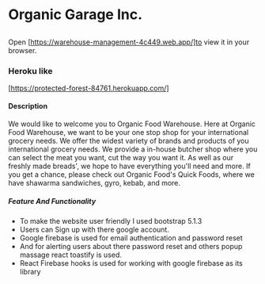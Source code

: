 # Organic Garage Inc. 

## 
Open [https://warehouse-management-4c449.web.app/]to view it in your browser.

### Heroku like
[https://protected-forest-84761.herokuapp.com/]

#### Description
We would like to welcome you to Organic Food Warehouse. Here at Organic Food Warehouse, we want to be your one stop shop for your international grocery needs. We offer the widest variety of brands and products of you international grocery needs. We provide a in-house butcher shop where you can select the meat you want, cut the way you want it. As well as our freshly made breads', we hope to have everything you'll need and more. If you get a chance, please check out Organic Food's Quick Foods, where we have shawarma sandwiches, gyro, kebab, and more.

##### Feature And Functionality
<ul>
<li>To make the website user friendly I used bootstrap 5.1.3</li>
<li>Users can Sign up  with there  google account.</li>
<li>Google firebase is used for email authentication and password reset</li>
<li>And for alerting users about there password reset and others popup massage react toastify is used. </li>
<li>React Firebase hooks is used for working with google firebase as its library</li>
</ul>
